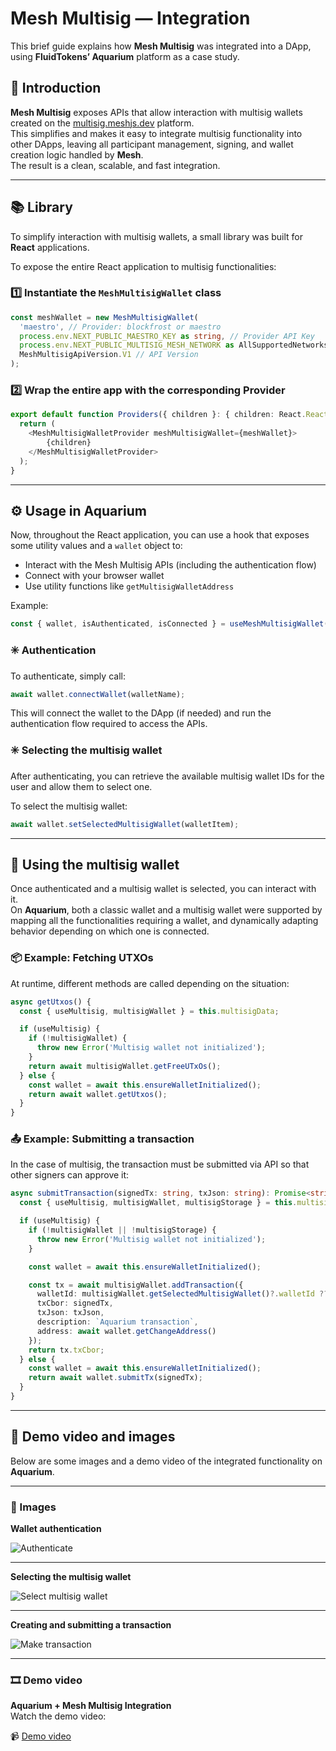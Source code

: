 
# Mesh Multisig — Integration

This brief guide explains how **Mesh Multisig** was integrated into a DApp, using **FluidTokens’ Aquarium** platform as a case study.

## 📌 Introduction

**Mesh Multisig** exposes APIs that allow interaction with multisig wallets created on the [multisig.meshjs.dev](http://multisig.meshjs.dev/) platform.  
This simplifies and makes it easy to integrate multisig functionality into other DApps, leaving all participant management, signing, and wallet creation logic handled by **Mesh**.  
The result is a clean, scalable, and fast integration.

---

## 📚 Library

To simplify interaction with multisig wallets, a small library was built for **React** applications.

To expose the entire React application to multisig functionalities:

### 1️⃣ Instantiate the `MeshMultisigWallet` class

```typescript
const meshWallet = new MeshMultisigWallet(
  'maestro', // Provider: blockfrost or maestro
  process.env.NEXT_PUBLIC_MAESTRO_KEY as string, // Provider API Key
  process.env.NEXT_PUBLIC_MULTISIG_MESH_NETWORK as AllSupportedNetworks, // MAINNET or TESTNET
  MeshMultisigApiVersion.V1 // API Version
);
```

### 2️⃣ Wrap the entire app with the corresponding Provider

```typescript
export default function Providers({ children }: { children: React.ReactNode }) {
  return (
    <MeshMultisigWalletProvider meshMultisigWallet={meshWallet}>
        {children}
    </MeshMultisigWalletProvider>
  );
}
```

---

## ⚙️ Usage in Aquarium

Now, throughout the React application, you can use a hook that exposes some utility values and a `wallet` object to:
- Interact with the Mesh Multisig APIs (including the authentication flow)
- Connect with your browser wallet
- Use utility functions like `getMultisigWalletAddress`

Example:

```typescript
const { wallet, isAuthenticated, isConnected } = useMeshMultisigWallet();
```

### ✳️ Authentication

To authenticate, simply call:

```typescript
await wallet.connectWallet(walletName);
```

This will connect the wallet to the DApp (if needed) and run the authentication flow required to access the APIs.

### ✳️ Selecting the multisig wallet

After authenticating, you can retrieve the available multisig wallet IDs for the user and allow them to select one.

To select the multisig wallet:

```typescript
await wallet.setSelectedMultisigWallet(walletItem);
```

---

## 📝 Using the multisig wallet

Once authenticated and a multisig wallet is selected, you can interact with it.  
On **Aquarium**, both a classic wallet and a multisig wallet were supported by mapping all the functionalities requiring a wallet, and dynamically adapting behavior depending on which one is connected.

### 📦 Example: Fetching UTXOs

At runtime, different methods are called depending on the situation:

```typescript
async getUtxos() {
  const { useMultisig, multisigWallet } = this.multisigData;

  if (useMultisig) {
    if (!multisigWallet) {
      throw new Error('Multisig wallet not initialized');
    }
    return await multisigWallet.getFreeUTxOs();
  } else {
    const wallet = await this.ensureWalletInitialized();
    return await wallet.getUtxos();
  }
}
```

### 📤 Example: Submitting a transaction

In the case of multisig, the transaction must be submitted via API so that other signers can approve it:

```typescript
async submitTransaction(signedTx: string, txJson: string): Promise<string> {
  const { useMultisig, multisigWallet, multisigStorage } = this.multisigData;

  if (useMultisig) {
    if (!multisigWallet || !multisigStorage) {
      throw new Error('Multisig wallet not initialized');
    }

    const wallet = await this.ensureWalletInitialized();

    const tx = await multisigWallet.addTransaction({
      walletId: multisigWallet.getSelectedMultisigWallet()?.walletId ?? '',
      txCbor: signedTx,
      txJson: txJson,
      description: `Aquarium transaction`,
      address: await wallet.getChangeAddress()
    });
    return tx.txCbor;
  } else {
    const wallet = await this.ensureWalletInitialized();
    return await wallet.submitTx(signedTx);
  }
}
```

---

## 🎥 Demo video and images

Below are some images and a demo video of the integrated functionality on **Aquarium**.

---

### 📸 Images

**Wallet authentication**

![Authenticate](./images/authenticate.png)

---

**Selecting the multisig wallet**

![Select multisig wallet](./images/selectWallet.png)

---

**Creating and submitting a transaction**

![Make transaction](./images/makeTransaction.png)

---

### 🎞️ Demo video

**Aquarium + Mesh Multisig Integration**  
Watch the demo video:

📹 [Demo video](./video/aquarium.mov)
